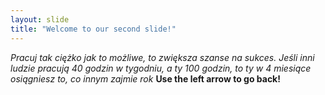 ```yaml
---
layout: slide
title: "Welcome to our second slide!"
---
```

*Pracuj tak ciężko jak to możliwe, to zwiększa szanse na sukces. Jeśli inni ludzie pracują 40 godzin w tygodniu, a ty 100 godzin, to ty w 4 miesiące osiągniesz to, co innym zajmie rok*
**Use the left arrow to go back!**
